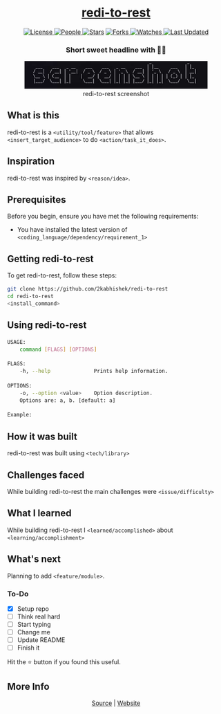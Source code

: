 <div align = "center">

<h1><a href="https://2kabhishek.github.io/redi-to-rest">redi-to-rest</a></h1>

<a href="https://github.com/2KAbhishek/redi-to-rest/blob/main/LICENSE">
<img alt="License" src="https://img.shields.io/github/license/2kabhishek/redi-to-rest?style=flat&color=eee&label="> </a>

<a href="https://github.com/2KAbhishek/redi-to-rest/graphs/contributors">
<img alt="People" src="https://img.shields.io/github/contributors/2kabhishek/redi-to-rest?style=flat&color=ffaaf2&label=People"> </a>

<a href="https://github.com/2KAbhishek/redi-to-rest/stargazers">
<img alt="Stars" src="https://img.shields.io/github/stars/2kabhishek/redi-to-rest?style=flat&color=98c379&label=Stars"></a>

<a href="https://github.com/2KAbhishek/redi-to-rest/network/members">
<img alt="Forks" src="https://img.shields.io/github/forks/2kabhishek/redi-to-rest?style=flat&color=66a8e0&label=Forks"> </a>

<a href="https://github.com/2KAbhishek/redi-to-rest/watchers">
<img alt="Watches" src="https://img.shields.io/github/watchers/2kabhishek/redi-to-rest?style=flat&color=f5d08b&label=Watches"> </a>

<a href="https://github.com/2KAbhishek/redi-to-rest/pulse">
<img alt="Last Updated" src="https://img.shields.io/github/last-commit/2kabhishek/redi-to-rest?style=flat&color=e06c75&label="> </a>

<h3>Short sweet headline with 🎇🎉</h3>

<figure>
  <img src= "images/screenshot.png" alt="redi-to-rest Demo">
  <br/>
  <figcaption>redi-to-rest screenshot</figcaption>
</figure>

</div>

## What is this

redi-to-rest is a `<utility/tool/feature>` that allows `<insert_target_audience>` to do `<action/task_it_does>`.

## Inspiration

redi-to-rest was inspired by `<reason/idea>`.

## Prerequisites

Before you begin, ensure you have met the following requirements:

- You have installed the latest version of `<coding_language/dependency/requirement_1>`

## Getting redi-to-rest

To get redi-to-rest, follow these steps:

```bash
git clone https://github.com/2kabhishek/redi-to-rest
cd redi-to-rest
<install_command>
```

## Using redi-to-rest

```bash
USAGE:
    command [FLAGS] [OPTIONS]

FLAGS:
    -h, --help              Prints help information.

OPTIONS:
    -o, --option <value>    Option description.
    Options are: a, b. [default: a]

Example:


```

## How it was built

redi-to-rest was built using `<tech/library>`

## Challenges faced

While building redi-to-rest the main challenges were `<issue/difficulty>`

## What I learned

While building redi-to-rest I `<learned/accomplished>` about `<learning/accomplishment>`

## What's next

Planning to add `<feature/module>`.

### To-Do

- [x] Setup repo
- [ ] Think real hard
- [ ] Start typing
- [ ] Change me
- [ ] Update README
- [ ] Finish it

Hit the ⭐ button if you found this useful.

## More Info

<div align="center">

<a href="https://github.com/2KAbhishek/redi-to-rest">Source</a> | <a href="https://2kabhishek.github.io/redi-to-rest">Website</a>

</div>
